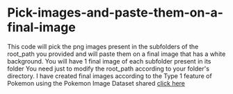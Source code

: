 # Pick-images-and-paste-them-on-a-final-image
This code will pick the png images present in the subfolders of the root_path you provided and will paste them on a final image that has a white background. You will have 1 final image of each subfolder present in its folder
You need just to modify the root_path according to your folder's directory.
I have created final images according to the Type 1 feature of Pokemon using the Pokemon Image Dataset shared [click here](https://www.kaggle.com/datasets/vishalsubbiah/pokemon-images-and-types)


